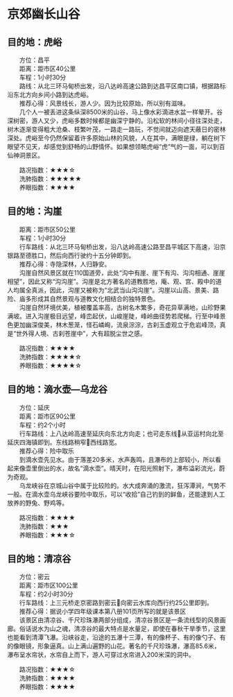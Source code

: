 # 京郊幽长山谷  
  
## 目的地：虎峪  
&emsp;&emsp;方位：昌平  
&emsp;&emsp;距离：距市区40公里  
&emsp;&emsp;车程：1小时30分  
&emsp;&emsp;路线：从北三环马甸桥出发，沿八达岭高速公路到达昌平区南口镇，根据路标沿东北方向乡间小路到达虎峪。   
&emsp;&emsp;推荐心得：风景线长，游人少。因为比较原始，所以别有滋味。   
&emsp;&emsp;几个人一被丢进这条纵深8500米的山谷，马上像水彩滴进水盆一样晕开。谷深树密，游人又少，虎峪多数时候都是幽深宁静的。沿松软的林间小径往深处走，树木逐渐变得粗大沧桑、枝繁叶茂，一路走一路玩，不觉间就迈向遮天蔽日的密林深处。虎峪至今仍然保留着许多原始山林的风貌，人在其中，满眼是绿，躺在树下眼望不见天，却感觉到舒畅的山野情怀。如果想领略虎峪“虎”气的一面，可以到百仙神洞景区。   
  
&emsp;&emsp;路况指数：★★★☆  
&emsp;&emsp;洗肺指数：★★★★★  
&emsp;&emsp;养眼指数：★★★★  
  
## 目的地：沟崖  
&emsp;&emsp;距离：距市区50公里  
&emsp;&emsp;车程：1小时30分  
&emsp;&emsp;行车路线：从北三环马甸桥出发，沿八达岭高速公路至昌平城区下高速，沿京银路至德胜口，然后向西行驶约十五分钟即到。   
&emsp;&emsp;推荐心得：寺隐深林，人归静安。   
&emsp;&emsp;沟崖自然风景区就在110国道旁，此处“沟中有崖、崖下有沟、沟沟相通、崖崖相望”，因此又称“沟沟崖”。沟崖是北方著名的道教胜地，庵、观、宫、殿中的道人均属全真派，因此，沟崖又被称为“北武当山沟沟崖”。沟崖以山高、景美、路险、庙多形成其自然景观与道教文化相结合的独特景色。   
&emsp;&emsp;沟崖自然环境优美，植被覆盖率高，古树名木繁多，奇花异草满地，山珍野果满坡。进入沟崖极目远望，峰峦起伏，山峻崖陡，峰岭曲径势若爬梯。行至中峰景色更加幽深俊美，林木葱茏，怪石嶙峋，流泉淙淙，古刹玉虚观立于危岩峰顶，真是“世外得人境、古刹苍崖中”，大有超脱尘世之感。   
  
&emsp;&emsp;路况指数：★★★★  
&emsp;&emsp;洗肺指数：★★★★☆  
&emsp;&emsp;养眼指数：★★★★☆  
  
## 目的地：滴水壶—乌龙谷  
&emsp;&emsp;方位：延庆  
&emsp;&emsp;距离：距市区90公里  
&emsp;&emsp;车程：约2个小时  
&emsp;&emsp;行车路线：上八达岭高速至延庆向东北方向走；也可走东线从亚运村向北至延庆四海镇即到。东线路稍窄西线路宽。   
&emsp;&emsp;推荐心得：险中取乐  
&emsp;&emsp;到滴水壶先见水。由于落差20多米，水声轰鸣，且瀑布的上部较小，所以看起来像壶里倒出的水，故名“滴水壶”。晴天时，在阳光照射下，瀑布溢彩流光，蔚为奇观。   
&emsp;&emsp;乌龙峡谷在京城山谷中属于比较险的。水大成奔涌的激流，狂泻潭涧，气势不一般。在滴水壶乌龙峡谷要险中取乐，可以“收拾”自己钓到的鲜鱼，还能逮到人工放养的野兔、野鸡等。   
  
&emsp;&emsp;路况指数：★★★★  
&emsp;&emsp;洗肺指数：★★★  
&emsp;&emsp;养眼指数：★★★☆  

## 目的地：清凉谷  
&emsp;&emsp;方位：密云  
&emsp;&emsp;距离：距市区100公里  
&emsp;&emsp;车程：约2小时30分  
&emsp;&emsp;行车路线：上三元桥走京密路到密云向密云水库向西行约25公里即到。   
&emsp;&emsp;推荐心得：据说小学四年级课本第八册101页所写的就是该景区  
&emsp;&emsp;该景区由清凉谷、千尺珍珠瀑两部分组成，清凉谷景区是一条流线型的风景画廊。俗话说水为山之魂，清凉谷的最大特点是水量足，即使在春秋干旱季节，这里也能看到清潭飞瀑。沿峡谷走，沿途的五瀑十三潭，有的像杯子、有的像勺子、有的像眼镜，形象逼真。山上满山遍野的山花。著名的千尺珍珠瀑，瀑高85.6米，瀑布呈水帘状，水帘自上而下，游人可穿过水帘进入200米深的洞中。   
  
&emsp;&emsp;路况指数：★★★☆  
&emsp;&emsp;洗肺指数：★★★★  
&emsp;&emsp;养眼指数：★★★★